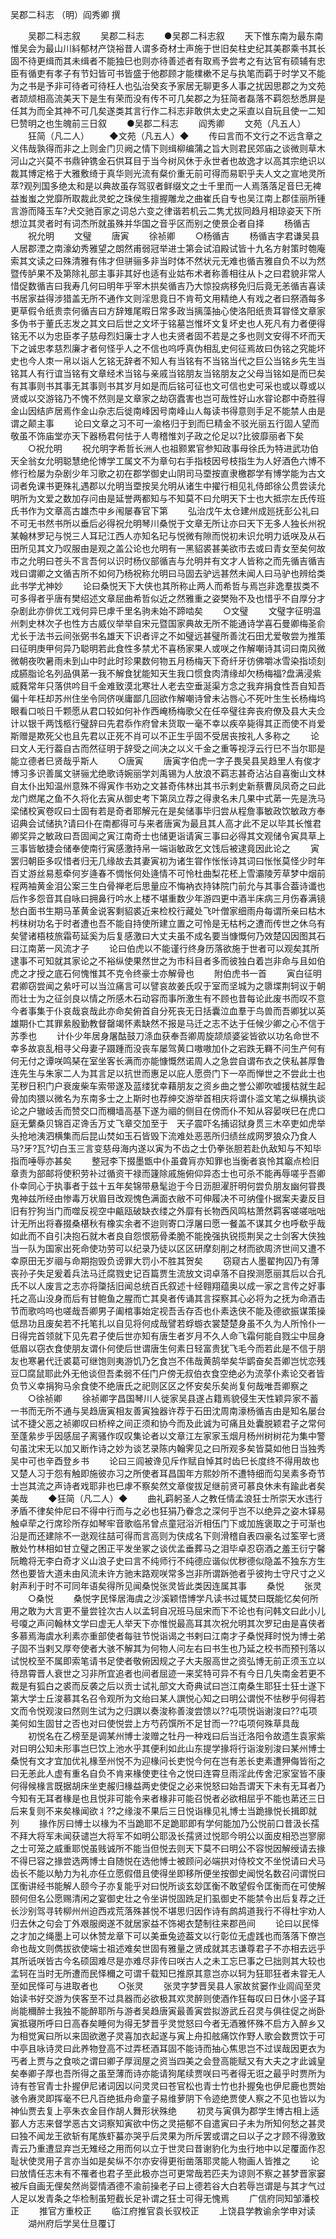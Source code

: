 吴郡二科志 （明）阎秀卿 撰


 　　吴郡二科志叙
 　　吴郡二科志
 　　●吴郡二科志叙
 　　天下惟东南为最东南惟吴会为最山川紏郁材产饶裕昔人谓多奇材士声施于世旧矣柱史纪其美郡乘书其长固不待更缉而其未缉者不能独巳也则亦待善述者有取焉予尝考之有达官有硕辅有忠臣有循吏有孝子有节妇皆可书皆盛于他郡顾才能檏樕不足与执笔而羁于时学又不能为之书是予非可待者可待枉人也弘治癸亥予家居无聊更多人事之扰因思郡之为文苑者颉颃相高流美天下是生有荣而没有传不可几矣郡之为狂简者磊落不羁怨愁悉屏是任其为而全其神不可几矣遂类其言行作二科志非敢供太史之采直以自玩且使一二知巳赞明之也生魄前三日叙
 　　●吴郡二科志
 　　阎秀卿
 　　文苑（凡五人）
 　　狂简（凡二人）
 　　◆文苑（凡五人）◆
 　　传曰言而不文行之不远含章之义伟哉孰得而非之上则金门贝阙之情下则缉柳编蒲之旨大则君民郊庙之谈微则草木河山之兴莫不书鼎钟镌金石供耳目于当今树风休于永世者也故逸才以高其宗绝识以裁其博定格于大雅敷绮于真华则光流有粲价重无前可得而易职乎夫人文之宣地灵所萃?观列国多绝太和是以典故虽存驾驭者鲜缀文之士千里而一人焉落落足音巳无裨益蚩蚩之党靡所取裁此灵蛇之珠侯生擅握雕龙之曲崔氏自专也吴江南上郡佳丽所锺言游而降玉车?犬交驰百家之词总六变之律谐若机云二隽尤拔同趋月相琼姿天下所想泣其灵者时有词杰所就虽殊并华国之音乎区而别之使景企者自择
 　　杨循吉
 　　祝允明
 　　文璧
 　　唐寅
 　　徐祯卿
 　　○杨循吉
 　　杨循吉字君谦吴县人居郡湮之南濠幼秀雅望之朗然甫弱冠举进士第会试洎殿试皆十九名方射策时匏庵索其文读之曰殊清雅有伟才但骈骊多非当时体不然状元无难也循吉雅自负不以为然暨传胪果不及第除礼部主事非其好也适有业姑布术者称善相往从卜之曰君貌非常人惜促数循吉曰我寿几何曰明年乎宰木拱矣循吉乃大惊投病移免归后竟无恙循吉喜读书居家益得涉猎盖无所不通作文则淫思竟日不肯苟文用精绝人有戏之者曰祭酒每多更草假令纸贵柰何循吉曰方辞雉尾暇日常多政当摛藻抽心使洛阳纸贵耳甞怪文章家多伪书于董氏志发之其文曰后世之文坏于铭墓岂惟坏文复坏史也人死凡有力者便得铭无不以为忠臣孝子慈母烈妇廉士才人也夫贤者固不若是之多也则文安得不坏而天下之诚忠孝慈烈廉才者何怪乎人之不信也呜呼真伪相乱史何征焉故曰伪铭之究能坏史也今人朿一帛以诣人乞铭无辞者不知人有当铭有不当铭当代之巨公当铭乡先生当铭其人有行谊当铭有文章经术当铭与亲戚当铭朋友当铭朋友之父母当铭如是而巳矣有其事则书其事无其事则书其岁月如是而后铭可征也文可信也史可采也或以尊或以贤或以交游铭乃不愧不然则是文章家之劫窃蠹害也岂可哉性好山水甞论郡中奇胜得金山因结庐居焉作金山杂志后徙南峰因号南峰山人每读书得意则手足不能禁人由是谓之颠主事
 　　论曰文章之习不可一渝格归于到而巳精金不驳光丽五行固人望而敬虽不饰庙堂亦天下器杨君何怯于人粤稽惟刘子政之伦足以?比彼靡丽者下矣
 　　○祝允明
 　　祝允明字希哲长洲人也祖颢累官参知政事母徐氏为特进武功伯天全翁女允明聪慧绝伦博学工属文不为章句右手指枝因号枝指生为人好酒色六博不修行检屡为杂剧少年习歌之初在郡学御史山阴司马垔按直隶檄郡学有博学能为古文词者免课书更殊礼遇郡以允明当垔按吴允明从诸生中擢行相见礼侍郎徐公贯尝读允明所为文爱之数加存问由是延誉两都知与不知莫不曰允明天下士也大抵宗左氏传班氏书作为文章高古雄杰中乡闱屡春官下第
 　　弘治戊午太仓建州成廵抚彭公礼曰不可无书然书所以垂后必得祝允明琴川桑悦于文章无所让亦曰天下无多人独长州祝某翰林罗玘与悦三人耳玘江西人亦知名玘与悦微有隙而悦初未识允明力诋咲及从石田所见其文乃叹服由是观之盖公论也允明有一黑貂裘甚美欲市去或曰青女至矣何故市之允明曰苍头不言吾何以识时杨仪部循吉与允明并有文才人皆称之而先循吉循吉戏曰谓卿之文循吉所不如何乃杨祝称允明曰马固去驴远甚然未闻人曰马驴也辨给类此书学尤神妙
 　　论曰桑悦天下大侠也其所称止两人而希哲与焉岂非逸羣拔类不可多得者乎唐有樊绍述文章屈曲希哲似近之然雅重之姿樊殆不及也惜乎不自厚分才杂剧此亦俳优工戏何异巳虖千里名驹未始不蹄啮矣
 　　○文璧
 　　文璧字征明温州刺史林次子也性方古威仪举举自宋元暨国家典故无所不能通诗学喜石曼卿梅圣俞尤长于法书云间张弼书名雄天下识者评之不如璧远甚璧所善沈石田尤爱敬尝为推策曰征明庚甲何异乃聪明若此食性多禁尤不喜杨家果人或咲之作解嘲诗其词曰南风微微朝夜吹暑雨未到山中时此时珍果数何物五月杨梅天下奇纤牙彷佛嚼冰雪染指顷刻成臙脂论名列品俱苐一我不解食犹能知天生我口惯食肉清缘却欠杨梅福?盘满浸紫威蕤常年只落供吟目千金难致漠北寒壮人老去空垂涎渠方念之我弃捐食性吾自知吾偏十年枉却苏州住坐令同侪咲庸鄙几回欲作解嘲诗曾未沾唇心不死叶生生长杨梅坞眼看口啖日千颗愿从君口较如何补作西崦杨梅歌父在任卒璧往奔丧府僚及县大夫佥计以银千两饯柩行璧辞曰先君忝作府曾未货取一毫不幸以疾卒毙得其正而使不肖爱斯赠是欺死父也且先君以正死不肖可以不正生乎固不受居丧按礼人多称之
 　　论曰文人无行葢自古而然征明于辞受之间决之以义千金之重等视浮云行巳不当尔耶是能立德者巳贤哉乎斯人
 　　○唐寅
 　　唐寅字伯虎一字子畏吴县吴趋里人有俊才博习多识善属文骈骊尤绝歌诗婉丽学刘禹锡为人放浪不羁志甚奇沾沾自喜衡山文林自太仆出知温州意殊不得寅作书劝之文甚奇伟林出其书示剌史新蔡曹凤凤奇之曰此龙门燃尾之鱼不久将化去寅从御史考下第凤立荐之得隶名未几果中式苐一先是洗马梁储校寅卷叹曰士固有若是奇者耶解元在是矣储事毕归尝从程詹事敏政饮敏政方奉诏典会试储执?请曰仆在南都得可与来者唐寅为最且其人高才此不足以毕其长惟君卿奖异之敏政曰吾固闻之寅江南奇士也储更诣请寅三事曰必得其文观储令寅具草上三事皆敏捷会储奉使南行寅感激持帛一端诣敏政乞文饯后被逮竟因此论之
 　　寅罢归朝臣多叹惜者归无几缘故去其妻寅初为诸生甞作怅怅诗其词曰怅怅莫怪少时年百丈游丝易惹牵何岁逄春不惆怅何处逄情不可怜杜曲梨花柸上雪灞陵芳草梦中烟前程两袖黄金泪公案三生白骨禅老后思量应不悔衲衣持钵院门前允与其事合葢诗谶也后作多怨音其自咏曰拥鼻行吟水上楼不堪重数少年游四更中酒半床病三月伤春满镜愁白面书生期马革黄金说客剩貂裘近来检校行藏处飞叶僧家细雨舟每谓所亲曰枯木杇枺树功名于时者遭也吾不能自持使所建立置之可怜是无枯杇之遭而传世之休乌有矣譬诸梧枝旅霜苟延奚为后复感激曰大丈夫虽不成名要当慷慨何乃效楚囚因图其石曰江南苐一风流才子
 　　论曰伯虎以不能谨行终身历落欲施于世者可以观矣其所逮事不可知就其家论之不裕纵使果然世之为市科目者多而彼独白着岂非命与且如伯虎之才授之底石何愧惟其不克令终豪士亦解骨也
 　　附伯虎书一首
 　　寅白征明君卿窃尝闻之絫吁可以当泣痛言可以譬哀故姜氏叹于室而坚城为之隳堞荆轲议于朝而壮士为之征剑良以情之所感木石动容而事所激生有不顾也昔每论此废书而叹不意今者事集于仆哀哉哀哉此亦命矣俯首自分死丧无日括囊泣血羣于鸟兽而吾卿犹以英雄期仆亡其罪絫殷勤教督罄竭怀素缺然不报是马迁之志不达于任候少卿之心不信于苏季也
 　　计仆少年居身屠酤鼓刀涤血获奉吾卿周旋颉颃婆娑皆欲以功名命世不幸多故哀乱相寻父母妻子蹑踵而没丧车屡驾黄口嗷嗷加仆之宕跌无羇不问生产何有何无付之谭咲鸣琹在室坐客长满而亦能慷慨然诺周人之急尝自谓布衣之侠私甚厚鲁连先生与朱家二人为其言足以抗世而惠足以庇人愿赍门下一卒而惮世之不尝此士也芜秽日积门户衰废柴车索带遂及蓝缕犹幸藉朋友之资乡曲之誉公卿吹嘘援枯就生起骨加肉猥以微名为东南多士之上斯时也荐绅交游举首相庆将谓仆滥文笔之纵横执谈论之户辙岐舌而赞交口而穪墙高基下遂为祻的侧目在傍而仆不知从容晏咲巳在虎口庭无蘩桑贝锦百疋谗舌万丈飞章交加至于　天子震吓名捕诏狱身贯三木卒吏如虎举头抢地洟泗横集而后昆山焚如玉石皆毁下流难处恶恶所归绩丝成网罗狼众乃食人马?牙?瓦?切白玉三言变慈母海内遂以寅为不齿之士仍拳张胆若赴仇敌知与不知毕指而唾辱亦甚矣
 　　整冠李下掇墨甑中仆虽聋肓亦知罪也当衡者哀怜其竆点检旧章责为部邮将使积劳补过循资干禄而籧除戚施俯仰异态士也可杀不能再辱嗟乎吾卿仆幸同心于执事者于兹十五年矣锦带悬髦迨于今日沥胆濯肝明何尝负朋友幽何甞畏鬼神兹所经由惨毒万状眉目改观愧色满面衣敝不可伸履决不可纳僮仆据案夫妻反目旧有狞狗当门而噬反视空中甂瓯破缺衣缕之外靡有长物西风鸣枯萧然羁客嗟嗟咄咄计无所出将春掇桑椹秋有橡实余者不迨则寄口浮屠曰愿一餐盖不谋其夕也呼欷乎哉如此而不自引决抱石就木者良自怨恨筋骨柔脆不能挽强执锐揽荆吴之士剑客大侠独当一队为国家出死命使功劳可以纪录乃徒以区区研摩刻削之材而欲周济世间又遭不幸原田无岁祻与命期抱毁负谤罪大罚小不胜其贺矣
 　　窃窥古人墨翟拘囚乃有薄丧孙子失足爰着兵法马迁腐戮史记百篇贾生流放文词卓落不自揆测愿丽其后以合孔氏不以人废言之志亦将櫽括旧闻总统百氏叙述十经翱翔蕴奥以成一家之言传之好事托之高山没身而后有甘鲍鱼之腥而亡其臭者传诵其言探察其心必将为之抚为命酒击节而歌呜呜也嗟哉吾卿男子阖棺事始定视吾舌存否也仆素迭侠不能及德欲振谋策操低昂功且废矣若不托笔扎以自见将何成哉譬若蜉蝣衣裳楚楚身虽不久为人所怜仆一日得完首领就下见先君子使后世亦知有唐生者岁月不久人命飞霜何能自戮尘中屈身低眉以窃衣食使朋友谓仆何使后世谓唐生何素日轻富贵犹飞毛今而若此是不信于朋友也寒暑代迁裘葛可继饱则夷游饥乃乞食岂不伟哉黄鹄举矣华鹠奋矣吾卿岂忧恋残豆□腐鼠耶此外无他谈但吾柔弱不任门户傍无叔伯衣食空绝必为流莩仆素论交者皆负节义幸捐狗马余食使不绝唐氏之祀则区区之怀安矣乐矣尚复何哉唯吾卿察之
 　　○徐祯卿
 　　徐祯卿字昌国琴川人徙家吴县遂占籍焉貌侵生天性颖异家不蓄一书而无所不通与吴趋唐寅相友善寅独器许荐于石田沈周南濠杨循吉由是知名屡台试不捷父恶之祯卿叹曰桥梓之间正须和协今而及此诚为可痛且处囊脱颖君子之常何至蓬絫步乎因感屈子离骚作叹叹集论者以文章江左家家玉烟月杨州树树花为集中警句虽沈宋无以加又断作诗之妙为谈艺录陈内翰霁见之曰所观多矣皆莫如他日当独秀吴中可也辛酉登乡书
 　　论曰三闾被谗见斥作赋自悼其时齿巳长度终不得用故也又楚人习于怨有触即施彼亦习之所使者耳昌国年方熙妙所不遭特细而勾吴素多奇节士岂其流之声诗者戏耶非也巳虖不察矣然文章俊拔足继前贤可慕良休未有踰此者矣美哉
 　　◆狂简（凡二人）◆
 　　曲礼羁躬圣人之教任情孟浪狂士所崇天水违行矛盾不律矣仲尼曰不得中行而与之必也狂狷乃眷念之深何乎岂不以绝异之姿木铎易触卓荦之行席珍所存如琴牢音歌临吊曾点童冠浴沂相伍门下或加旌褒取之于可渐也沿是而还建除不一逖观往喆可得而言高则为侠成名下则滑稽自表四豪名过筌宰七贤散处竹林相如甘立璧之困正平发坐冢之谈优孟垂葬马之泪毕卓忍窃酒之羞王衍宁馨阮瞻将无李白奇才义山浪子史曰言不纯师行不纯德应谐似优秽德似隐盖不独东方生然也要皆大道未由风流未许方驰末路观咲常多岂非所谓跅弛者乎彼拘士守尺寸之义射声利于时不可同年语矣得所见闻桑悦张灵皆此类因连属其事
 　　桑悦
 　　张灵
 　　○桑悦
 　　桑悦字民怿居海虞之沙溪颖悟博学凡读书过辄焚曰既能忆矣何所用之敢为大言更不量尝铨次古人以孟轲自况班马屈宋而下不论也有问韩文曰此小儿号嗄之声问翰林文学曰虚无人举天下亦惟悦最高耳其次祝允明其次罗玘由是喜侠者多慕焉海虞水利素亦重部使者每驻节悦诣谒之书剌曰江南才子桑悦拜时悦为博士弟子固不当剌又厚夸使者大骇不解其为何物人问左右曰书生也乃延之校书而预刊落以试悦校至不属即索笔请书足使者敬俯因规之子大夫服高世之资弘博无前正须玉立以待昂霄晋人衰世之习非所宜追者也间者屈迹一来奖特可异不有今日几失南金若更不裁是有狐白之裘而反袭之后以贡士试礼部文大奇典试曰岂江南桑生耶狂士狂士遂下第大学士丘浚慕其名召令观所为文绐曰某人譔悦心知之曰明公谓悦不怯秽乎何得若文而令悦观浚曰然则生试为之归譔以奏浚称善浚尝馈以??屯项悦诣谢浚曰??屯项美何如生固甘之否也对曰使悦尝上方芍药馔所不足甘而一??屯项何殊草具哉
 　　初悦名在乙榜至是调某州博士浚赠之牡丹一种戏曰后当迁洛阳令故遗生袁家紫对曰明公知未形事岂巳饮上池水乎其便利如此山东提学掾将行诣浚别浚曰某州博士桑悦有文才宜加优礼椽至州悦不为迎椽问长吏悦今何在岂有恙长吏素遭狎侮皆衔之曰无恙此人虚有重名自负不肯来椽使吏往令之悦曰连霄旦雨淫此传舍汜家室皆不康何得候椽言既据胡床坐吏赧归椽益两史使促之必来悦怒曰始吾谓天下未有无耳者乃今知有无耳者椽是也且悦非可能令来者椽非可能召悦者必欲相屈乎不能也苐还三日后来复则不来矣椽闻欲丬??之缘浚不果后三日悦诣椽见礼博士当跪掾悦长揖即就列
 　　掾作厉曰愽士以椽为不当跪耶不足跪耶即有学何能加乃公悦前口昔汲长孺不拜大将军未闻获谴岂大将军不如明公耶汲长孺贤过悦耶今明公以面皮相恐岂寥廓之士可笼之威重耶悦虽贱诚所不能当但悦去则天下莫不曰明公不容悦因解绶请去掾不得巳容之掾尝选两博士自随悦在选他愽士被顾问必端拱对侍校文不坐悦请曰犬马齿长不能以觔力为礼亦任立愿假借且使得坐即移所便坐按御史闻悦名数召问谓悦曰匡衡讲经书能解人颐今子亦复能乎对曰悦所谈玄玅匡衡不敢望假令匡衡而在可使解颐何但名公愿赐清闲之宴御史壮之令坐讲悦固跣足扪虱御史不能禁令出后复荐之迁长沙别驾寻转柳州州迫西戎荒落殊甚悦不堪思归因作诗有鹧鸪道我行不得杜宇劝人归去休之句会丁外艰服阕遂不就居家益不饰褐衣楚制往来郡邑间
 　　论曰以民怿之才加之绳墨上可以休赞龙章下可以美垂兔迹葢文以行彰位无虚践也而落落下僚岂命也哉文则儁拔欲使端士祖述难矣世固有雅量之贤成就其志谦尊君子不亦相去远乎其所诋咲皆古今名硕固难尽是亦难尽非传曰咲古人之未工忘巳事之巳拙则其大较也孟轲在当时无所遭而民怿穪之可谓千载知巳推原其意岂亦以轲为狂耶狂者未甞无人至如民怿可与进取者也
 　　○张灵
 　　张灵字梦晋吴县人家故贫窭作业闾阎至灵始读书好交游为侠客至不过具器而必欲极其欢灵醉则使酒作狂每叹曰日休小竖子耳尚能穪醉士我独不能醉耶所与游者吴趋唐寅最善寅尝拟游武丘召灵与俱往促之尚卧寅抵寝所呼曰日高舂矣睡何为得无梦晋乎灵觉怒曰今者无酒雅怀殊不启方入醉乡又为相觉寅曰所以来固欲邀子灵喜加衣起遂与寅上舟扣舷痛饮作野人歌会数贾饮于可中亭且咏诗灵曰此养物登高不过弄柸酒耳固不能诗而抽心焦思岂不过误哉因更衣为丐者上贾与之食啖之谓曰卿子厚润屋之资当四美之会登高能赋又有大夫之才此诚皇矣奉卿子厚也吾所得之虽至薄而诗亦能请狗尾续贾咲曰丐者得无诳之最乎时贾所为诗有苍官青士扑握伊尼诸词因以问灵灵曰苍官松也青士竹也扑握兔也伊尼鹿也贾始骇令赓灵即挥毫不巳凡百绝抵舟命童子易维萝阴下令迹绝贾使人察之不见也皆以为神仙贾去复上亭朱衣金目作胡人舞形状殊绝
 　　初灵与寅俱为郡学生博古相上适鄞人方志来督学恶古文词察知寅欲中伤之灵挹郁不自遣寅曰子未为所知何愁之甚灵曰独不闻龙王欲斩有尾族虾蟇亦哭乎后灵果为所斥罢或谓之曰以子之才顾不得激致青云乃重遭显弃岂无雉经之用而何以立于世灵曰昔谢豹化为虫行地中以足覆面作忍耻状使灵用子言亦当如是矣纵不尔亦安得更衔凿落耶灵能人物画人皆推之
 　　论曰放情任志未有不罹者也君子至此极亦岂可更常哉若匹夫为谅则不察之甚梦晋家窭被斥自画无俚矣然尚婴情酒德不渝前操老子曰上德若谷大白若辱岂谓是与其才气过人足以发青条之华检制虽短截长足补谓之狂士可得无愧焉
 　　广信府同知邹潘校正
 　　推官方重校正
 　　临江府推官袁长驭校正
 　　上饶县学教谕余学申对读
 　　湖州府后学吴仕旦覆订 

